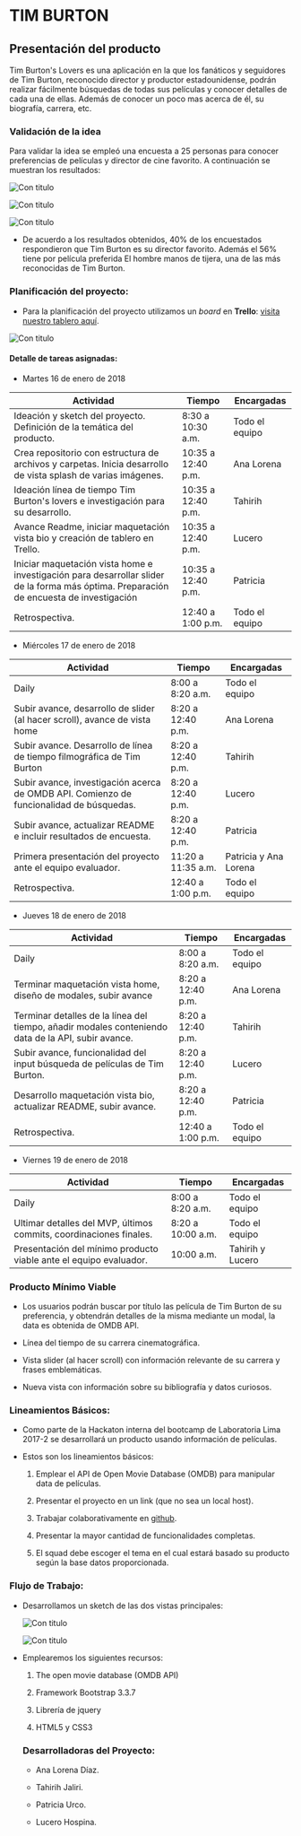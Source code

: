 # TIM BURTON 

## **Presentación del producto**

Tim Burton's Lovers es una aplicación en la que los fanáticos y seguidores de Tim Burton, reconocido director y productor estadounidense, podrán realizar fácilmente búsquedas de todas sus películas y conocer detalles de cada una de ellas. Además de conocer un poco mas acerca de él, su biografía, carrera, etc. 

### **Validación de la idea**

Para validar la idea se empleó una encuesta a 25 personas para conocer preferencias de películas y director de cine favorito. A continuación se muestran los resultados:

![Con titulo](assets/docs/director-fav.png "Vista Splash")

![Con titulo](assets/docs/movie-fav.png "Vista Splash")

![Con titulo](assets/docs/genero-fav.png "Vista Splash")

+ De acuerdo a los resultados obtenidos, 40% de los encuestados respondieron que Tim Burton es su director favorito. Además el 56% tiene por película preferida El hombre manos de tijera, una de las más reconocidas de Tim Burton.

### **Planificación del proyecto:** 

+ Para la planificación del proyecto utilizamos un  _board_ en **Trello**: [visita nuestro tablero aquí](https://trello.com/b/LPK3sIs0/flujo-de-trabajo-del-proyecto).

![Con titulo](assets/docs/trello.png "Vista Splash")

#### Detalle de tareas asignadas:

+ Martes 16 de enero de 2018

| Actividad  | Tiempo | Encargadas  |
| ---------- | ---------- | ---------- |
| Ideación y sketch del proyecto. Definición de la temática del producto. | 8:30 a 10:30 a.m.  | Todo el equipo  |
| Crea repositorio con estructura de archivos y carpetas. Inicia desarrollo de vista splash de varias imágenes. | 10:35 a 12:40 p.m.  | Ana Lorena   |
| Ideación línea de tiempo Tim Burton's lovers e investigación para su desarrollo. | 10:35 a 12:40 p.m.  | Tahirih   |
| Avance Readme, iniciar maquetación vista bio y creación de tablero en Trello. | 10:35 a 12:40 p.m.  | Lucero  |
| Iniciar maquetación vista home e investigación para desarrollar slider de la forma más óptima. Preparación de encuesta de investigación  | 10:35 a 12:40 p.m.  | Patricia  |
| Retrospectiva.  | 12:40 a 1:00 p.m.  | Todo el equipo  |

+ Miércoles 17 de enero de 2018

| Actividad  | Tiempo | Encargadas  |
| ---------- | ---------- | ---------- |
| Daily | 8:00 a 8:20 a.m.  | Todo el equipo  |
| Subir avance, desarrollo de slider (al hacer scroll), avance de vista home| 8:20 a 12:40 p.m.  | Ana Lorena   |
| Subir avance. Desarrollo de línea de tiempo filmográfica de Tim Burton | 8:20 a 12:40 p.m.  | Tahirih   |
| Subir avance, investigación acerca de OMDB API. Comienzo de funcionalidad de búsquedas. | 8:20 a 12:40 p.m. | Lucero  |
| Subir avance, actualizar README e incluir resultados de encuesta.  | 8:20 a 12:40 p.m. | Patricia  |
| Primera presentación del proyecto ante el equipo evaluador.  | 11:20 a 11:35 a.m.  | Patricia y Ana Lorena |
| Retrospectiva.  | 12:40 a 1:00 p.m.  | Todo el equipo  |

+ Jueves 18 de enero de 2018

| Actividad  | Tiempo | Encargadas  |
| ---------- | ---------- | ---------- |
| Daily | 8:00 a 8:20 a.m.  | Todo el equipo  |
| Terminar maquetación vista home, diseño de modales, subir avance | 8:20 a 12:40 p.m. | Ana Lorena   |
| Terminar detalles de la línea del tiempo, añadir modales conteniendo data de la API, subir avance. | 8:20 a 12:40 p.m.  | Tahirih   |
| Subir avance, funcionalidad del input búsqueda de películas de Tim Burton. | 8:20 a 12:40 p.m.  | Lucero  |
| Desarrollo maquetación vista bio, actualizar README, subir avance. | 8:20 a 12:40 p.m. | Patricia  |
| Retrospectiva.  | 12:40 a 1:00 p.m.  | Todo el equipo  |

+ Viernes 19 de enero de 2018

| Actividad  | Tiempo | Encargadas  |
| ---------- | ---------- | ---------- |
| Daily | 8:00 a 8:20 a.m.  | Todo el equipo  |
| Ultimar detalles del MVP, últimos commits, coordinaciones finales. | 8:20 a 10:00 a.m.  | Todo el equipo  |
| Presentación del mínimo producto viable ante el equipo evaluador.  | 10:00 a.m.  | Tahirih y Lucero  |

### **Producto Mínimo Viable**

+ Los usuarios podrán buscar por título las película de Tim Burton de su preferencia, y obtendrán detalles de la misma mediante un modal, la data es obtenida de OMDB API.

+ Línea del tiempo de su carrera cinematográfica.

+ Vista slider (al hacer scroll) con información relevante de su carrera y frases emblemáticas.

+ Nueva vista con información sobre su bibliografía y datos curiosos.

### **Lineamientos Básicos:**

* Como parte de la Hackaton interna del bootcamp de Laboratoria Lima 2017-2 se  desarrollará un producto usando información de películas.

* Estos son los lineamientos básicos:

  1. Emplear el API de Open Movie Database (OMDB) para manipular data de películas.

  2. Presentar el proyecto en un link (que no sea un local host).

  3. Trabajar colaborativamente en [github](https://github.com/AnaLorenaDiaz/timburton-lovers).

  4. Presentar la mayor cantidad de funcionalidades completas.

  5. El squad debe escoger el tema en el cual estará basado su producto según la base datos proporcionada.

### **Flujo de Trabajo:**

* Desarrollamos un sketch de las dos vistas principales:

  ![Con titulo](assets/docs/splash-view.jpg "Vista Splash")

  ![Con titulo](assets/docs/home-view.jpg "Vista Home")

* Emplearemos los siguientes recursos:

    1. The open movie database (OMDB API)

    2. Framework Bootstrap 3.3.7

    2. Librería de jquery

    3. HTML5 y CSS3

  ### **Desarrolladoras del Proyecto:**

  * Ana Lorena Díaz.

  * Tahirih Jaliri.

  * Patricia Urco.

  * Lucero Hospina.




